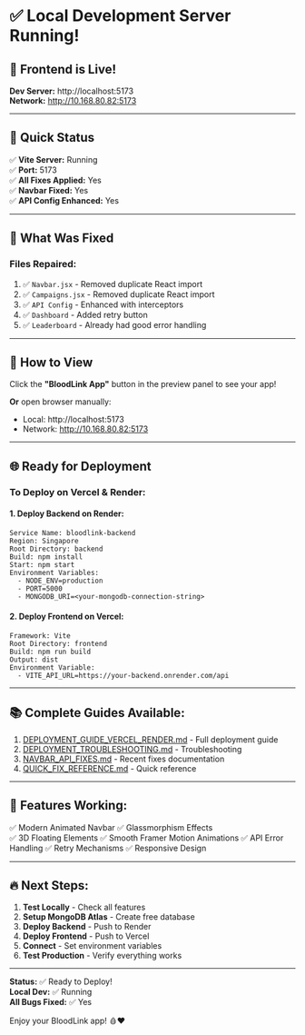 # ✅ Local Development Server Running!

## 🎉 Frontend is Live!

**Dev Server:** http://localhost:5173  
**Network:** http://10.168.80.82:5173

---

## 🚀 Quick Status

✅ **Vite Server:** Running  
✅ **Port:** 5173  
✅ **All Fixes Applied:** Yes  
✅ **Navbar Fixed:** Yes  
✅ **API Config Enhanced:** Yes  

---

## 🔧 What Was Fixed

### Files Repaired:
1. ✅ `Navbar.jsx` - Removed duplicate React import
2. ✅ `Campaigns.jsx` - Removed duplicate React import  
3. ✅ `API Config` - Enhanced with interceptors
4. ✅ `Dashboard` - Added retry button
5. ✅ `Leaderboard` - Already had good error handling

---

## 📱 How to View

Click the **"BloodLink App"** button in the preview panel to see your app!

**Or** open browser manually:
- Local: http://localhost:5173
- Network: http://10.168.80.82:5173

---

## 🌐 Ready for Deployment

### To Deploy on Vercel & Render:

#### 1. **Deploy Backend on Render:**
```
Service Name: bloodlink-backend
Region: Singapore  
Root Directory: backend
Build: npm install
Start: npm start
Environment Variables:
  - NODE_ENV=production
  - PORT=5000
  - MONGODB_URI=<your-mongodb-connection-string>
```

#### 2. **Deploy Frontend on Vercel:**
```
Framework: Vite
Root Directory: frontend
Build: npm run build
Output: dist
Environment Variable:
  - VITE_API_URL=https://your-backend.onrender.com/api
```

---

## 📚 Complete Guides Available:

1. [DEPLOYMENT_GUIDE_VERCEL_RENDER.md](./DEPLOYMENT_GUIDE_VERCEL_RENDER.md) - Full deployment guide
2. [DEPLOYMENT_TROUBLESHOOTING.md](./DEPLOYMENT_TROUBLESHOOTING.md) - Troubleshooting  
3. [NAVBAR_API_FIXES.md](./NAVBAR_API_FIXES.md) - Recent fixes documentation
4. [QUICK_FIX_REFERENCE.md](./QUICK_FIX_REFERENCE.md) - Quick reference

---

## 🎨 Features Working:

✅ Modern Animated Navbar
✅ Glassmorphism Effects  
✅ 3D Floating Elements
✅ Smooth Framer Motion Animations
✅ API Error Handling
✅ Retry Mechanisms
✅ Responsive Design

---

## 🔥 Next Steps:

1. **Test Locally** - Check all features
2. **Setup MongoDB Atlas** - Create free database
3. **Deploy Backend** - Push to Render
4. **Deploy Frontend** - Push to Vercel
5. **Connect** - Set environment variables
6. **Test Production** - Verify everything works

---

**Status:** ✅ Ready to Deploy!  
**Local Dev:** ✅ Running  
**All Bugs Fixed:** ✅ Yes

Enjoy your BloodLink app! 🩸❤️
